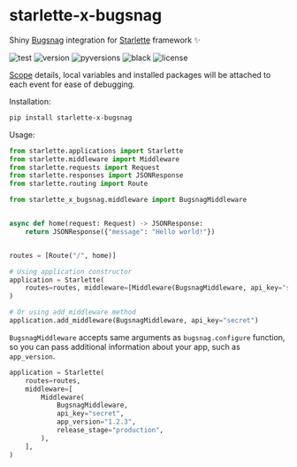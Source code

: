 # starlette-x-bugsnag

Shiny [Bugsnag](https://www.bugsnag.com/) integration for [Starlette](https://www.starlette.io/) framework ✨

![test](https://github.com/2tunnels/starlette-x-bugsnag/workflows/test/badge.svg?branch=master)
![version](https://img.shields.io/pypi/v/starlette-x-bugsnag.svg)
![pyversions](https://img.shields.io/pypi/pyversions/starlette-x-bugsnag.svg)
![black](https://img.shields.io/badge/code%20style-black-000000.svg)
![license](https://img.shields.io/pypi/l/starlette-x-bugsnag)

[Scope](https://asgi.readthedocs.io/en/latest/specs/main.html#connection-scope) details,
local variables and installed packages will be attached to each event for ease of debugging.

Installation:

```sh
pip install starlette-x-bugsnag
```

Usage:

```python
from starlette.applications import Starlette
from starlette.middleware import Middleware
from starlette.requests import Request
from starlette.responses import JSONResponse
from starlette.routing import Route

from starlette_x_bugsnag.middleware import BugsnagMiddleware


async def home(request: Request) -> JSONResponse:
    return JSONResponse({"message": "Hello world!"})


routes = [Route("/", home)]

# Using application constructor
application = Starlette(
    routes=routes, middleware=[Middleware(BugsnagMiddleware, api_key="secret")],
)

# Or using add_middleware method
application.add_middleware(BugsnagMiddleware, api_key="secret")
```

`BugsnagMiddleware` accepts same arguments as `bugsnag.configure` function, so you can pass additional information
about your app, such as `app_version`.

```python
application = Starlette(
    routes=routes,
    middleware=[
        Middleware(
            BugsnagMiddleware,
            api_key="secret",
            app_version="1.2.3",
            release_stage="production",
        ),
    ],
)
```
